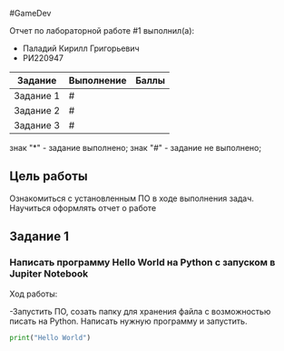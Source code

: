 #GameDev

Отчет по лабораторной работе #1 выполнил(а):
- Паладий Кирилл Григорьевич
- РИ220947

| Задание | Выполнение | Баллы |
| ------ | ------ | ------ |
| Задание 1 | # |  |
| Задание 2 | # |  |
| Задание 3 | # |  |

знак "*" - задание выполнено; знак "#" - задание не выполнено;

## Цель работы
Ознакомиться с установленным ПО в ходе выполнения задач. Научиться оформлять отчет о работе

## Задание 1
### Написать программу Hello World на Python с запуском в Jupiter Notebook

Ход работы:

-Запустить ПО, созать папку для хранения файла с возможностью писать на Python. Написать нужную программу и запустить.
```py
print("Hello World")

```
